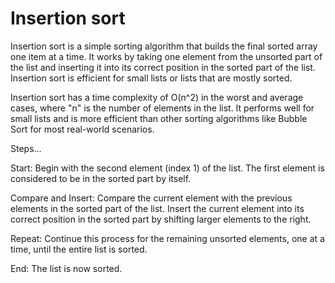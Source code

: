 # Insertion sort

Insertion sort is a simple sorting algorithm that builds the final sorted array one item at a time. It works by taking one element from the unsorted part of the list and inserting it into its correct position in the sorted part of the list. Insertion sort is efficient for small lists or lists that are mostly sorted.

Insertion sort has a time complexity of O(n^2) in the worst and average cases, where "n" is the number of elements in the list. It performs well for small lists and is more efficient than other sorting algorithms like Bubble Sort for most real-world scenarios.

Steps…

Start: Begin with the second element (index 1) of the list. The first element is considered to be in the sorted part by itself.

Compare and Insert: Compare the current element with the previous elements in the sorted part of the list. Insert the current element into its correct position in the sorted part by shifting larger elements to the right.

Repeat: Continue this process for the remaining unsorted elements, one at a time, until the entire list is sorted.

End: The list is now sorted.

